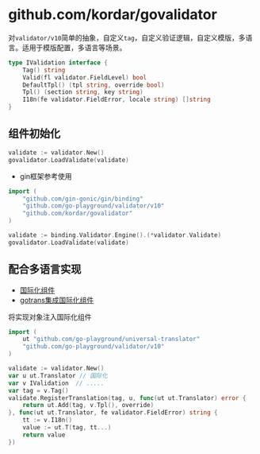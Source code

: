 # github.com/kordar/govalidator

对`validator/v10`简单的抽象，自定义`tag`，自定义验证逻辑，自定义模版，多语言。适用于模版配置，多语言等场景。

```go
type IValidation interface {
	Tag() string
	Valid(fl validator.FieldLevel) bool
	DefaultTpl() (tpl string, override bool)
	Tpl() (section string, key string)
	I18n(fe validator.FieldError, locale string) []string
}
```

## 组件初始化

```go
validate := validator.New()
govalidator.LoadValidate(validate)
```

- gin框架参考使用
```go
import (
    "github.com/gin-gonic/gin/binding"
    "github.com/go-playground/validator/v10"
    "github.com/kordar/govalidator"
)

validate := binding.Validator.Engine().(*validator.Validate)
govalidator.LoadValidate(validate)
```


## 配合多语言实现

- [国际化组件](github.com/go-playground/universal-translator "国际化")
- [gotrans集成国际化组件](github.com/kordar/gotrans)

将实现对象注入国际化组件

```go
import (
	ut "github.com/go-playground/universal-translator"
	"github.com/go-playground/validator/v10"
)

validate := validator.New()
var u ut.Translator // 国际化
var v IValidation  // .....
var tag = v.Tag()  
validate.RegisterTranslation(tag, u, func(ut ut.Translator) error {
	return ut.Add(tag, v.Tpl(), override)
}, func(ut ut.Translator, fe validator.FieldError) string {
	tt := v.I18n()
    value := ut.T(tag, tt...)
	return value
})
```

